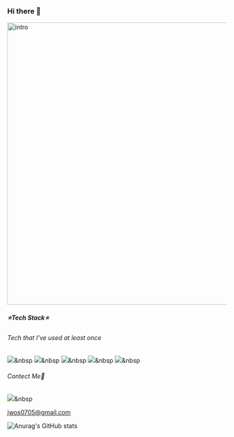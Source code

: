 ### Hi there 👋

<img width="647" alt="intro" src="https://user-images.githubusercontent.com/112843229/227870678-12067076-414a-4357-a028-163e03644e81.png">

##### ⭐️Tech Stack⭐️
###### Tech that I've used at least once
<img src="https://img.shields.io/badge/Python-3766AB?style=flat-square&logo=Python&logoColor=white"/></a>&nbsp 
<img src="https://img.shields.io/badge/C-A8B9CC?style=flat-square&logo=C&logoColor=blue"/></a>&nbsp 
<img src="https://img.shields.io/badge/Django-092E20?style=flat-square&logo=Django&logoColor=white"/></a>&nbsp 
<img src="https://img.shields.io/badge/Elasticsearch-style=flat-square&logo=Elasticsearch&logoColor=white"/></a>&nbsp 
<img src="https://img.shields.io/badge/AWS Lambda-FF9900style=flat-square&logo=AWS Lambda&logoColor=white"/></a>&nbsp 

###### Contect Me🙏
<a href="https://www.instagram.com/jwoos99"><img src="https://img.shields.io/badge/instagram-E4405F?style=flat-square&logo=instagram&logoColor=white&link=https://www.instagram.com/jwoos99"/></a>&nbsp

jwos0705@gmail.com 

![Anurag's GitHub stats](https://github-readme-stats.vercel.app/api?username=actorjung&show_icons=true&theme=radical)


<!--
**actorjung/actorjung** is a ✨ _special_ ✨ repository because its `README.md` (this file) appears on your GitHub profile.

Here are some ideas to get you started:

- 🔭 I’m currently working on ...
- 🌱 I’m currently learning ...
- 👯 I’m looking to collaborate on ...
- 🤔 I’m looking for help with ...
- 💬 Ask me about ...
- 📫 How to reach me:...
- 😄 Pronouns: ...
- ⚡ Fun fact: ...
-->

